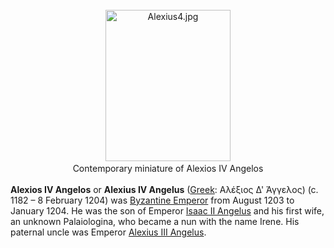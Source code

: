 <div class="photo" colspan="2" style="text-align: center; margin: 25px 0 10px;"><a class="image" href="https://en.wikipedia.org/wiki/File:Alexius4.jpg"><img alt="Alexius4.jpg" data-file-height="498" data-file-width="411" decoding="async" height="242" src="https://upload.wikimedia.org/wikipedia/commons/thumb/e/e1/Alexius4.jpg/200px-Alexius4.jpg" srcset="https://upload.wikimedia.org/wikipedia/commons/thumb/e/e1/Alexius4.jpg/300px-Alexius4.jpg 1.5x, //upload.wikimedia.org/wikipedia/commons/thumb/e/e1/Alexius4.jpg/400px-Alexius4.jpg 2x" width="200"/></a><div style="line-height:normal;padding-bottom:0.2em;padding-top:0.2em;">Contemporary miniature of Alexios IV Angelos</div></div>

[comment]: # 'breakpoint'
<p><b>Alexios IV Angelos</b> or <b>Alexius IV Angelus</b> (<a href="https://en.wikipedia.org/wiki/Greek_language" title="Greek language">Greek</a>: <span lang="el">Αλέξιος Δ' Άγγελος</span>) (c. 1182 – 8 February 1204) was <a class="mw-redirect" href="https://en.wikipedia.org/wiki/Byzantine_Emperor" title="Byzantine Emperor">Byzantine Emperor</a> from August 1203 to January 1204. He was the son of Emperor <a class="mw-redirect" href="https://en.wikipedia.org/wiki/Isaac_II_Angelus" title="Isaac II Angelus">Isaac II Angelus</a> and his first wife, an unknown Palaiologina, who became a nun with the name Irene. His paternal uncle was Emperor <a class="mw-redirect" href="https://en.wikipedia.org/wiki/Alexius_III_Angelus" title="Alexius III Angelus">Alexius III Angelus</a>.
</p>